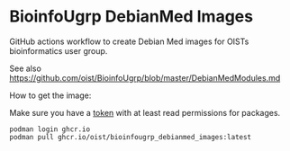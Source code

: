 BioinfoUgrp DebianMed Images
============================

GitHub actions workflow to create Debian Med images for OISTs bioinformatics user group.

See also <https://github.com/oist/BioinfoUgrp/blob/master/DebianMedModules.md>


How to get the image:

Make sure you have a [token](https://docs.github.com/en/authentication/keeping-your-account-and-data-secure/creating-a-personal-access-token) with at least read permissions for packages.

```
podman login ghcr.io
podman pull ghcr.io/oist/bioinfougrp_debianmed_images:latest
```
